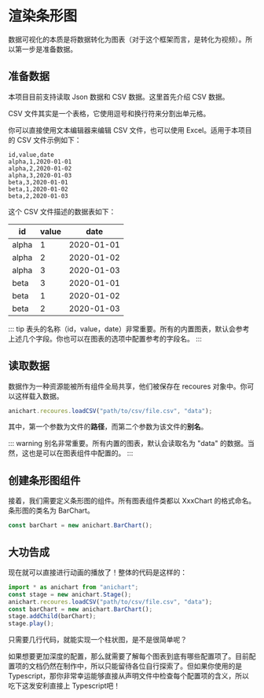 # 渲染条形图

数据可视化的本质是将数据转化为图表（对于这个框架而言，是转化为视频）。所以第一步是准备数据。

## 准备数据

本项目目前支持读取 Json 数据和 CSV 数据。这里首先介绍 CSV 数据。

CSV 文件其实是一个表格，它使用逗号和换行符来分割出单元格。

你可以直接使用文本编辑器来编辑 CSV 文件，也可以使用 Excel。适用于本项目的 CSV 文件示例如下：

``` csv
id,value,date
alpha,1,2020-01-01
alpha,2,2020-01-02
alpha,3,2020-01-03
beta,3,2020-01-01
beta,1,2020-01-02
beta,2,2020-01-03
```

这个 CSV 文件描述的数据表如下：

| id    | value | date       |
| ----- | ----- | ---------- |
| alpha | 1     | 2020-01-01 |
| alpha | 2     | 2020-01-02 |
| alpha | 3     | 2020-01-03 |
| beta  | 3     | 2020-01-01 |
| beta  | 1     | 2020-01-02 |
| beta  | 2     | 2020-01-03 |

::: tip
表头的名称（id，value，date）非常重要。所有的内置图表，默认会参考上述几个字段。你也可以在图表的选项中配置参考的字段名。
:::

## 读取数据

数据作为一种资源能被所有组件全局共享，他们被保存在 recoures 对象中。你可以这样载入数据。

``` js
anichart.recoures.loadCSV("path/to/csv/file.csv", "data");
```

其中，第一个参数为文件的**路径**，而第二个参数为该文件的**别名**。

::: warning
别名非常重要。所有内置的图表，默认会读取名为 "data" 的数据。当然，这也是可以在图表组件中配置的。
:::

## 创建条形图组件

接着，我们需要定义条形图的组件。所有图表组件类都以 XxxChart 的格式命名。条形图的类名为 BarChart。

``` js
const barChart = new anichart.BarChart();
```

## 大功告成

现在就可以直接进行动画的播放了！整体的代码是这样的：

``` js
import * as anichart from "anichart";
const stage = new anichart.Stage();
anichart.recoures.loadCSV("path/to/csv/file.csv", "data");
const barChart = new anichart.BarChart();
stage.addChild(barChart);
stage.play();
```

只需要几行代码，就能实现一个柱状图，是不是很简单呢？

如果想要更加深度的配置，那么就需要了解每个图表到底有哪些配置项了。目前配置项的文档仍然在制作中，所以只能留待各位自行探索了。但如果你使用的是 Typescript，那你非常幸运能够直接从声明文件中检查每个配置项的含义，所以吃下这发安利直接上 Typescript吧！
